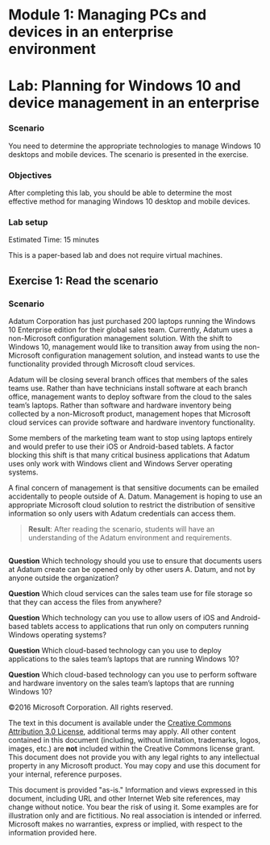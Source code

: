 # Module 1: Managing PCs and devices in an enterprise environment
# Lab: Planning for Windows 10 and device management in an enterprise
  
### Scenario
  
 You need to determine the appropriate technologies to manage Windows 10 desktops and mobile devices. The scenario is presented in the exercise.


### Objectives
  
 After completing this lab, you should be able to determine the most effective method for managing Windows 10 desktop and mobile devices.

### Lab setup
  
 Estimated Time: 15 minutes

This is a paper-based lab and does not require virtual machines.


## Exercise 1: Read the scenario
  
### Scenario
  
 Adatum Corporation has just purchased 200 laptops running the Windows 10 Enterprise edition for their global sales team. Currently, Adatum uses a non-Microsoft configuration management solution. With the shift to Windows 10, management would like to transition away from using the non-Microsoft configuration management solution, and instead wants to use the functionality provided through Microsoft cloud services.

Adatum will be closing several branch offices that members of the sales teams use. Rather than have technicians install software at each branch office, management wants to deploy software from the cloud to the sales team’s laptops. Rather than software and hardware inventory being collected by a non-Microsoft product, management hopes that Microsoft cloud services can provide software and hardware inventory functionality.

 Some members of the marketing team want to stop using laptops entirely and would prefer to use their iOS or Android-based tablets. A factor blocking this shift is that many critical business applications that Adatum uses only work with Windows client and Windows Server operating systems.

 A final concern of management is that sensitive documents can be emailed accidentally to people outside of A. Datum. Management is hoping to use an appropriate Microsoft cloud solution to restrict the distribution of sensitive information so only users with Adatum credentials can access them.

>  **Result**: After reading the scenario, students will have an understanding of the Adatum environment and requirements.



## 
  
**Question** 
Which technology should you use to ensure that documents users at Adatum create can be opened only by other users A. Datum, and not by anyone outside the organization?

**Question** 
Which cloud services can the sales team use for file storage so that they can access the files from anywhere?

**Question** 
Which technology can you use to allow users of iOS and Android-based tablets access to applications that run only on computers running Windows operating systems?

**Question** 
Which cloud-based technology can you use to deploy applications to the sales team’s laptops that are running Windows 10?

**Question** 
Which cloud-based technology can you use to perform software and hardware inventory on the sales team’s laptops that are running Windows 10?



©2016 Microsoft Corporation. All rights reserved.

The text in this document is available under the [Creative Commons Attribution 3.0 License](https://creativecommons.org/licenses/by/3.0/legalcode "Creative Commons Attribution 3.0 License"), additional terms may apply.  All other content contained in this document (including, without limitation, trademarks, logos, images, etc.) are **not** included within the Creative Commons license grant.  This document does not provide you with any legal rights to any intellectual property in any Microsoft product. You may copy and use this document for your internal, reference purposes.

This document is provided "as-is." Information and views expressed in this document, including URL and other Internet Web site references, may change without notice. You bear the risk of using it. Some examples are for illustration only and are fictitious. No real association is intended or inferred. Microsoft makes no warranties, express or implied, with respect to the information provided here.

  